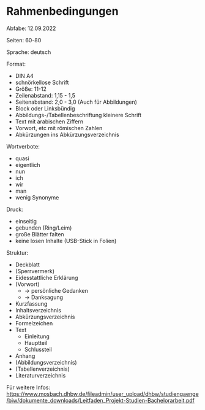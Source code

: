 # Rahmenbedingungen

Abfabe: 12.09.2022

Seiten: 60-80

Sprache: deutsch

Format:
* DIN A4
* schnörkellose Schrift
* Größe: 11-12
* Zeilenabstand: 1,15 - 1,5
* Seitenabstand: 2,0 - 3,0 (Auch für Abbildungen)
* Block oder Linksbündig
* Abbildungs-/Tabellenbeschriftung kleinere Schrift
* Text mit arabischen Ziffern
* Vorwort, etc mit römischen Zahlen
* Abkürzungen ins Abkürzungsverzeichnis

Wortverbote:
* quasi
* eigentlich
* nun
* ich
* wir
* man
* wenig Synonyme

Druck:
* einseitig
* gebunden (Ring/Leim)
* große Blätter falten
* keine losen Inhalte (USB-Stick in Folien)

Struktur:
* Deckblatt
* (Sperrvermerk)
* Eidesstattliche Erklärung
* (Vorwort)
  * -> persönliche Gedanken
  * -> Danksagung
* Kurzfassung
* Inhaltsverzeichnis
* Abkürzungsverzeichnis
* Formelzeichen
* Text
  * Einleitung
  * Hauptteil
  * Schlussteil
 * Anhang
 * (Abbildungsverzeichnis)
 * (Tabellenverzeichnis)
 * Literaturverzeichnis

Für weitere Infos: https://www.mosbach.dhbw.de/fileadmin/user_upload/dhbw/studiengaenge/biw/dokumente_downloads/Leitfaden_Projekt-Studien-Bachelorarbeit.pdf
